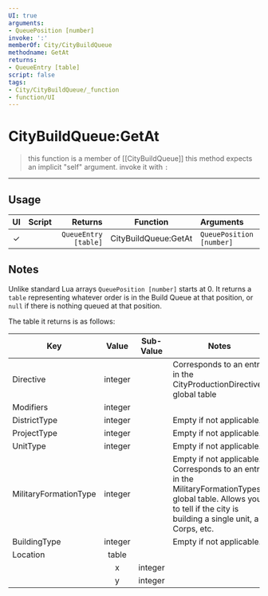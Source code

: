 ```yaml
---
UI: true
arguments:
- QueuePosition [number]
invoke: ':'
memberOf: City/CityBuildQueue
methodname: GetAt
returns:
- QueueEntry [table]
script: false
tags:
- City/CityBuildQueue/_function
- function/UI
---
```

# CityBuildQueue:GetAt
> this function is a member of [[CityBuildQueue]]
> this method expects an implicit "self" argument. invoke it with `:`
-----
## Usage
|  UI | Script | Returns | Function | Arguments |
|:---:|:------:|-------:|:--------:|:---------|
|✓| |`QueueEntry [table]`|CityBuildQueue:GetAt|`QueuePosition [number]`|

## Notes
Unlike standard Lua arrays `QueuePosition [number]` starts at 0. It returns a `table` representing whatever order is in the Build Queue at that position, or `null` if there is nothing queued at that position.

The table it returns is as follows:

| Key                   | Value | Sub-Value | Notes                                                        |
| --------------------- | :-----: | :---------: | ------------------------------------------------------------ |
| Directive             | integer   |           | Corresponds to an entry in the CityProductionDirectives global table |
| Modifiers             | integer   |           |                                                              |
| DistrictType          | integer   |           | Empty if not applicable.                                     |
| ProjectType           | integer   |           | Empty if not applicable.                                     |
| UnitType              | integer   |           | Empty if not applicable.                                     |
| MilitaryFormationType | integer   |           | Empty if not applicable. Corresponds to an entry in the MilitaryFormationTypes global table. Allows you to tell if the city is building a single unit, a Corps, etc. |
| BuildingType          | integer   |           | Empty if not applicable.                                     |
| Location              | table |           |                                                              |
|                       | x     | integer       |                                                              |
|                       | y     | integer       |                                                              |